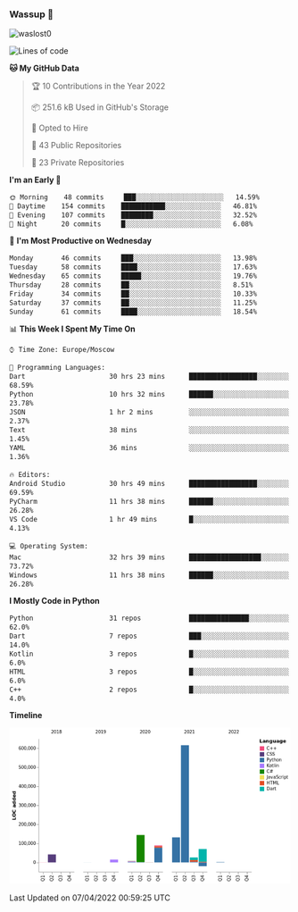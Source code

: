 ### Wassup 👋

<p align="left"> <img src="https://komarev.com/ghpvc/?username=waslost0" alt="waslost0" /></p>

<!--START_SECTION:waka-->
![Lines of code](https://img.shields.io/badge/From%20Hello%20World%20I%27ve%20Written-1%20Million%20lines%20of%20code-blue)

**🐱 My GitHub Data** 

> 🏆 10 Contributions in the Year 2022
 > 
> 📦 251.6 kB Used in GitHub's Storage 
 > 
> 💼 Opted to Hire
 > 
> 📜 43 Public Repositories 
 > 
> 🔑 23 Private Repositories  
 > 
**I'm an Early 🐤** 

```text
🌞 Morning    48 commits     ███░░░░░░░░░░░░░░░░░░░░░░   14.59% 
🌆 Daytime    154 commits    ███████████░░░░░░░░░░░░░░   46.81% 
🌃 Evening    107 commits    ████████░░░░░░░░░░░░░░░░░   32.52% 
🌙 Night      20 commits     █░░░░░░░░░░░░░░░░░░░░░░░░   6.08%

```
📅 **I'm Most Productive on Wednesday** 

```text
Monday       46 commits     ███░░░░░░░░░░░░░░░░░░░░░░   13.98% 
Tuesday      58 commits     ████░░░░░░░░░░░░░░░░░░░░░   17.63% 
Wednesday    65 commits     █████░░░░░░░░░░░░░░░░░░░░   19.76% 
Thursday     28 commits     ██░░░░░░░░░░░░░░░░░░░░░░░   8.51% 
Friday       34 commits     ██░░░░░░░░░░░░░░░░░░░░░░░   10.33% 
Saturday     37 commits     ██░░░░░░░░░░░░░░░░░░░░░░░   11.25% 
Sunday       61 commits     ████░░░░░░░░░░░░░░░░░░░░░   18.54%

```


📊 **This Week I Spent My Time On** 

```text
⌚︎ Time Zone: Europe/Moscow

💬 Programming Languages: 
Dart                     30 hrs 23 mins      █████████████████░░░░░░░░   68.59% 
Python                   10 hrs 32 mins      ██████░░░░░░░░░░░░░░░░░░░   23.78% 
JSON                     1 hr 2 mins         ░░░░░░░░░░░░░░░░░░░░░░░░░   2.37% 
Text                     38 mins             ░░░░░░░░░░░░░░░░░░░░░░░░░   1.45% 
YAML                     36 mins             ░░░░░░░░░░░░░░░░░░░░░░░░░   1.36%

🔥 Editors: 
Android Studio           30 hrs 49 mins      █████████████████░░░░░░░░   69.59% 
PyCharm                  11 hrs 38 mins      ██████░░░░░░░░░░░░░░░░░░░   26.28% 
VS Code                  1 hr 49 mins        █░░░░░░░░░░░░░░░░░░░░░░░░   4.13%

💻 Operating System: 
Mac                      32 hrs 39 mins      ██████████████████░░░░░░░   73.72% 
Windows                  11 hrs 38 mins      ██████░░░░░░░░░░░░░░░░░░░   26.28%

```

**I Mostly Code in Python** 

```text
Python                   31 repos            ███████████████░░░░░░░░░░   62.0% 
Dart                     7 repos             ███░░░░░░░░░░░░░░░░░░░░░░   14.0% 
Kotlin                   3 repos             █░░░░░░░░░░░░░░░░░░░░░░░░   6.0% 
HTML                     3 repos             █░░░░░░░░░░░░░░░░░░░░░░░░   6.0% 
C++                      2 repos             █░░░░░░░░░░░░░░░░░░░░░░░░   4.0%

```


**Timeline**

![Chart not found](https://raw.githubusercontent.com/waslost0/waslost0/master/charts/bar_graph.png) 


 Last Updated on 07/04/2022 00:59:25 UTC
<!--END_SECTION:waka-->

